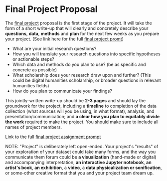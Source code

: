 # Final Project Proposal 

The [final project](https://github.com/sceckert/Data-and-Culture-Fall-2024/blob/main/_assignments/final-project-assignment-prompt.md) proposal is the first stage of the project. It will take the form of a short write-up that will clearly and concretely describe your **questions**, **data**, **methods** and **plan** for the next few weeks as you prepare your project. (See link here for the full [final project promt](https://github.com/sceckert/Data-and-Culture-Fall-2024/blob/main/_assignments/final-project-assignment-prompt.md))

- What are your initial research questions?
- How you will translate your research questions into specific hypotheses or actionable steps?
- Which data and methods do you plan to use?  (be as specific and concrete as possible)
- What scholarship does your research draw upon and further? (This could be digital humanities scholarship, or broader questions in relevant humanities fields)
- How do you plan to communicate your findings? 

This jointly-written write-up should be **2-3 pages** and should lay the groundwork for the project, including  a **timeline** to completion of the data collection (what sources will you be using, in what format), analysis, and presentation/communication; and **a clear how you plan to equitably divide the work** required to make the project. You should make sure to include all names of project members. 

Link to the full [final project assignment prompt]((https://github.com/sceckert/Data-and-Culture-Fall-2024/blob/main/_assignments/final-project-assignment-prompt.md))

NOTE: "Project" is deliberately left open-ended. Your project's "results" of your exploration of your dataset could take many forms, and the way you communicate them forum could be **a visualization** (hand-made or digital) and accompanying interpretation,  **an interactive Jupyter notebook**,  **an artist's book**,  **an exhibition**, a **video**, a **data physicalization or sonification**, or some-other creative format that you and your project team dream up. 
